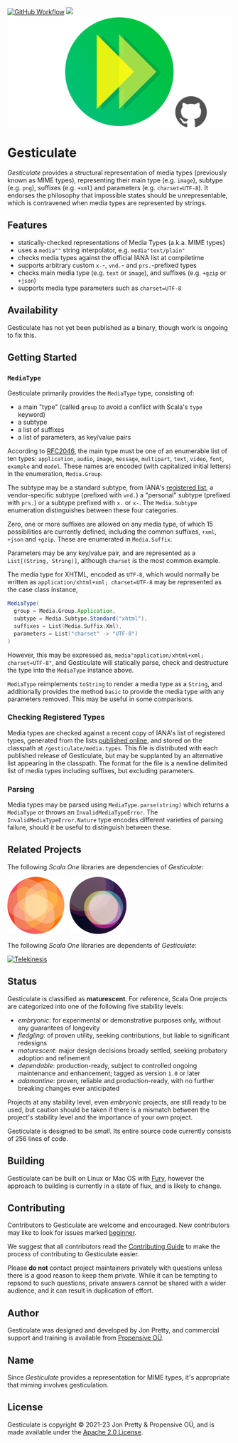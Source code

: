 [<img alt="GitHub Workflow" src="https://img.shields.io/github/actions/workflow/status/propensive/gesticulate/main.yml?style=for-the-badge" height="24">](https://github.com/propensive/gesticulate/actions)
[<img src="https://img.shields.io/discord/633198088311537684?color=8899f7&label=DISCORD&style=for-the-badge" height="24">](https://discord.gg/7b6mpF6Qcf)
<img src="/doc/images/github.png" valign="middle">

# Gesticulate

_Gesticulate_ provides a structural representation of media types (previously known as MIME types),
representing their main type (e.g. `image`), subtype (e.g. `png`), suffixes (e.g. `+xml`) and
parameters (e.g. `charset=UTF-8`). It endorses the philosophy that impossible states should be
unrepresentable, which is contravened when media types are represented by strings.

## Features

- statically-checked representations of Media Types (a.k.a. MIME types)
- uses a `media""` string interpolator, e.g. `media"text/plain"`
- checks media types against the official IANA list at compiletime
- supports arbitrary custom `x-`-, `vnd.`- and `prs.`-prefixed types
- checks main media type (e.g. `text` or `image`), and suffixes (e.g. `+gzip` or `+json`)
- supports media type parameters such as `charset=UTF-8`


## Availability

Gesticulate has not yet been published as a binary, though work is ongoing to fix this.

## Getting Started

### `MediaType`

Gesticulate primarily provides the `MediaType` type, consisting of:
 - a main "type" (called `group` to avoid a conflict with Scala's `type` keyword)
 - a subtype
 - a list of suffixes
 - a list of parameters, as key/value pairs

According to [RFC2046](https://www.iana.org/go/rfc2046), the main type must be one of an
enumerable list of ten types: `application`, `audio`, `image`, `message`, `multipart`, `text`,
`video`, `font`, `example` and `model`. These names are encoded (with capitalized initial letters)
in the enumeration, `Media.Group`.

The subtype may be a standard subtype, from IANA's [registered
list](https://www.iana.org/assignments/media-types/media-types.xhtml), a vendor-specific subtype
(prefixed with `vnd.`) a "personal" subtype (prefixed with `prs.`) or a subtype prefixed with
`x.` or `x-`. The `Media.Subtype` enumeration distinguishes between these four categories.

Zero, one or more suffixes are allowed on any media type, of which 15 possibilities are currently
defined, including the common suffixes, `+xml`, `+json` and `+gzip`. These are enumerated in
`Media.Suffix`.

Parameters may be any key/value pair, and are represented as a `List[(String, String)]`, although
`charset` is the most common example.

The media type for XHTML, encoded as `UTF-8`, which would normally be written as
`application/xhtml+xml; charset=UTF-8` may be represented as the case class instance,
```scala
MediaType(
  group = Media.Group.Application,
  subtype = Media.Subtype.Standard("xhtml"),
  suffixes = List(Media.Suffix.Xml),
  parameters = List("charset" -> "UTF-8")
)
```

However, this may be expressed as, `media"application/xhtml+xml; charset=UTF-8"`, and Gesticulate
will statically parse, check and destructure the type into the `MediaType` instance above.

`MediaType` reimplements `toString` to render a media type as a `String`, and additionally provides
the method `basic` to provide the media type with any parameters removed. This may be useful in
some comparisons.

### Checking Registered Types

Media types are checked against a recent copy of IANA's list of registered types, generated from the
lists [published online](https://www.iana.org/assignments/media-types/media-types.xhtml), and
stored on the classpath at `/gesticulate/media.types`. This file is distributed with each published
release of Gesticulate, but may be supplanted by an alternative list appearing in the classpath. The
format for the file is a newline delimited list of media types including suffixes, but excluding
parameters.

### Parsing

Media types may be parsed using `MediaType.parse(string)` which returns a `MediaType` or throws an
`InvalidMediaTypeError`. The `InvalidMediaTypeError.Nature` type encodes different varieties of
parsing failure, should it be useful to distinguish between these.


## Related Projects

The following _Scala One_ libraries are dependencies of _Gesticulate_:

[![Anticipation](https://github.com/propensive/anticipation/raw/main/doc/images/128x128.png)](https://github.com/propensive/anticipation/) &nbsp; [![Gossamer](https://github.com/propensive/gossamer/raw/main/doc/images/128x128.png)](https://github.com/propensive/gossamer/) &nbsp;

The following _Scala One_ libraries are dependents of _Gesticulate_:

[![Telekinesis](https://github.com/propensive/telekinesis/raw/main/doc/images/128x128.png)](https://github.com/propensive/telekinesis/) &nbsp;

## Status

Gesticulate is classified as __maturescent__. For reference, Scala One projects are
categorized into one of the following five stability levels:

- _embryonic_: for experimental or demonstrative purposes only, without any guarantees of longevity
- _fledgling_: of proven utility, seeking contributions, but liable to significant redesigns
- _maturescent_: major design decisions broady settled, seeking probatory adoption and refinement
- _dependable_: production-ready, subject to controlled ongoing maintenance and enhancement; tagged as version `1.0` or later
- _adamantine_: proven, reliable and production-ready, with no further breaking changes ever anticipated

Projects at any stability level, even _embryonic_ projects, are still ready to
be used, but caution should be taken if there is a mismatch between the
project's stability level and the importance of your own project.

Gesticulate is designed to be _small_. Its entire source code currently consists
of 256 lines of code.

## Building

Gesticulate can be built on Linux or Mac OS with [Fury](/propensive/fury), however
the approach to building is currently in a state of flux, and is likely to
change.

## Contributing

Contributors to Gesticulate are welcome and encouraged. New contributors may like to look for issues marked
<a href="https://github.com/propensive/gesticulate/labels/beginner">beginner</a>.

We suggest that all contributors read the [Contributing Guide](/contributing.md) to make the process of
contributing to Gesticulate easier.

Please __do not__ contact project maintainers privately with questions unless
there is a good reason to keep them private. While it can be tempting to
repsond to such questions, private answers cannot be shared with a wider
audience, and it can result in duplication of effort.

## Author

Gesticulate was designed and developed by Jon Pretty, and commercial support and training is available from
[Propensive O&Uuml;](https://propensive.com/).



## Name

Since _Gesticulate_ provides a representation for MIME types, it's appropriate that miming involves gesticulation.

## License

Gesticulate is copyright &copy; 2021-23 Jon Pretty & Propensive O&Uuml;, and is made available under the
[Apache 2.0 License](/license.md).
